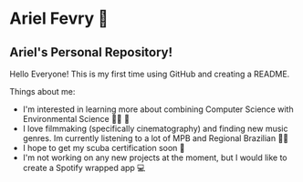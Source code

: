 # Ariel Fevry 💭
## Ariel's Personal Repository!

Hello Everyone! This is my first time using GitHub and creating a README.

Things about me:
* I'm interested in learning more about combining Computer Science with Environmental Science 🧑‍🌾 🌿
* I love filmmaking (specifically cinematography) and finding new music genres. Im currently listening to a lot of MPB and Regional Brazilian 🎥🎼
* I hope to get my scuba certification soon 🌊
* I'm not working on any new projects at the moment, but I would like to create a Spotify wrapped app 💻
